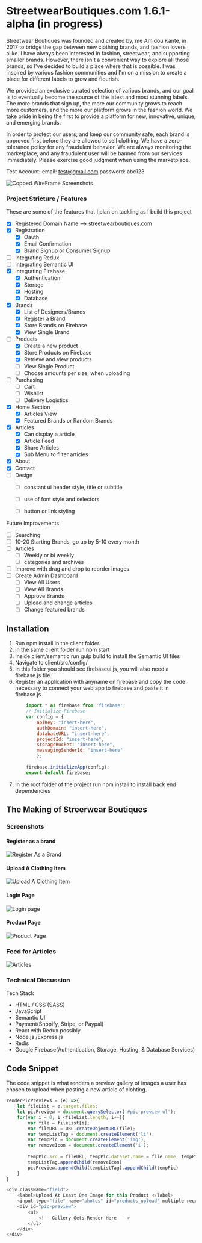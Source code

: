 #  StreetwearBoutiques.com 1.6.1-alpha (in progress)

Streetwear Boutiques was founded and created by, me Amidou Kante, in 2017 to bridge the gap between new clothing brands, and fashion lovers alike. I have always been interested in fashion, streetwear, and supporting smaller brands. However, there isn't a convenient way to explore all those brands, so I've decided to build a place where that is possible. I was inspired by various fashion communities and I'm on a mission to create a place for different labels to grow and flourish. 

We provided an exclusive curated selection of various brands, and our goal is to eventually become the source of the latest and most stunning labels. The more brands that sign up, the more our community grows to reach more customers, and the more our platform grows in the fashion world. We take pride in being the first to provide a platform for new, innovative, unique, and emerging brands. 

In order to protect our users, and keep our community safe, each brand is approved first before they are allowed to sell clothing. We have a zero-tolerance policy for any fraudulent behavior. We are always monitoring the marketplace, and any fraudulent user will be banned from our services immediately. Please exercise good judgment when using the marketplace.

Test Account:
email: test@gmail.com
password: abc123

![Copped WireFrame Screenshots](./assets/home-page.png?raw=true "Copped WireFrames")

### Project Stricture / Features
These are some of the features that I plan on tackling as I build this project
- [X] Registered Domain Name --> streetwearboutiques.com
- [x] Registration
    - [X] Oauth
    - [X] Email Confirmation
    - [x] Brand Signup or Consumer Signup
- [ ] Integrating Redux
- [ ] Integrating Semantic UI
- [X] Integrating Firebase
    - [X] Authentication
    - [X] Storage
    - [X] Hosting 
    - [X] Database
- [x] Brands
    - [X] List of Designers/Brands 
    - [x] Register a Brand 
    - [X] Store Brands on Firebase 
    - [x] View Single Brand
- [ ] Products
    - [x] Create a new product
    - [x] Store Products on Firebase
    - [x] Retrieve and view products
    - [ ] View Single Product
    - [ ] Choose amounts per size, when uploading
- [ ] Purchasing
    - [ ] Cart
    - [ ] Wishlist
    - [ ] Delivery Logistics
- [x] Home Section
    - [x] Articles View
    - [x] Featured Brands or Random Brands
- [x] Articles
    - [x] Can display a article
    - [x] Article Feed
    - [x] Share Articles
    - [x] Sub Menu to filter articles
- [x] About
- [x] Contact
- [ ] Design
    - [ ] constant ui header style, title or subtitle
    - [ ] use of font style and selectors
    - [ ] button or link styling 



Future Improvements
- [ ] Searching
- [ ] 10-20 Starting Brands, go up by 5-10 every month
- [ ] Articles
    - [ ] Weekly or bi weekly
    - [ ] categories and archives 
- [ ] Improve with drag and drop to reorder images
- [ ] Create Admin Dashboard
    - [ ] View All Users
    - [ ] View All Brands
    - [ ] Approve Brands
    - [ ] Upload and change articles
    - [ ] Change featured brands

## Installation 
1. Run npm install in the client folder.
2. in the same client folder run npm start
3. Inside client/semantic run gulp build to install the Semantic UI files
4. Navigate to client/src/config/
5. In this folder you should see firebaseui.js, you will also need a firebase.js file.
6. Register an application with anyname on firebase and copy the code necessary to connect your web app to firebase and paste it in firebase.js
    ```javascript
        import * as firebase from 'firebase';
        // Initialize Firebase
        var config = {
            apiKey: "insert-here",
            authDomain: "insert-here",
            databaseURL: "insert-here",
            projectId: "insert-here",
            storageBucket: "insert-here",
            messagingSenderId: "insert-here"
            };
            
        firebase.initializeApp(config);
        export default firebase;
    ```
7. In the root folder of the project run npm install to install back end dependencies

## The Making of Streerwear Boutiques

### Screenshots

#### Register as a brand
![Register As a Brand](./assets/brandCreate.png?raw=true "Brand Create")

#### Upload A Clothing Item
![Upload A Clothing Item](./assets/upload-page.png?raw=true "Product Create")

#### Login Page
![Login page](./assets/login-page.png?raw=true "Login page")

#### Product Page
![Product Page](./assets/product-page.png?raw=true "Product page")

### Feed for Articles
![Articles](./assets/articles-feed.png?raw=true "Article Feed")

### Technical Discussion
Tech Stack
* HTML / CSS (SASS)
* JavaScript
* Semantic UI
* Payment(Shopify, Stripe, or Paypal)
* React with Redux possibly
* Node.js /Express.js
* Redis
* Google Firebase(Authentication, Storage, Hosting, & Database Services)

## Code Snippet

The code snippet is what renders a preview gallery of images a user has chosen to upload when posting a new article of clohting. 

```javascript
renderPicPreviews = (e) =>{
    let fileList = e.target.files;
    let picPreview = document.querySelector('#pic-preview ul');
    for(var i = 0; i <fileList.length; i++){
        var file = fileList[i];
        var fileURL = URL.createObjectURL(file);
        var tempListTag = document.createElement('li');
        var tempPic = document.createElement('img');
        var removeIcon = document.createElement('i');
        
        tempPic.src = fileURL, tempPic.dataset.name = file.name, tempPic.id = i, tempPic.className = 'temp-pic'; 
        tempListTag.appendChild(removeIcon)
        picPreview.appendChild(tempListTag).appendChild(tempPic)
    }
}

<div className="field">
    <label>Upload At Least One Image for this Product </label>
    <input type="file" name="photos" id="products_upload" multiple required onChange={(e)=>this.renderPicPreviews(e)} />
    <div id="pic-preview">
        <ul>
            <!-- Gallery Gets Render Here  -->
        </ul>
    </div>
</div>
```